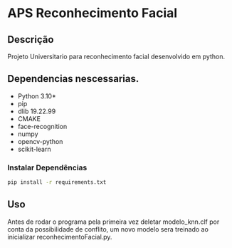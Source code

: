 # APS Reconhecimento Facial

## Descrição
Projeto Universitario para reconhecimento facial desenvolvido em python.

## Dependencias nescessarias.
- Python 3.10*
- pip
- dlib 19.22.99
- CMAKE
- face-recognition
- numpy
- opencv-python
- scikit-learn

### Instalar Dependências
```bash
pip install -r requirements.txt
```

## Uso
Antes de rodar o programa pela primeira vez deletar modelo_knn.clf por conta da possibilidade de conflito, um novo modelo sera treinado ao inicializar reconhecimentoFacial.py.
